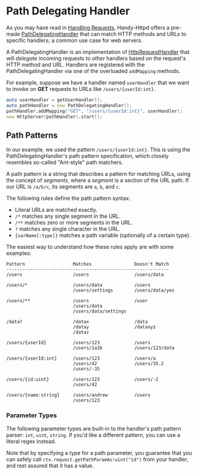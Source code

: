 # Path Delegating Handler

As you may have read in [Handling Requests](./handling-requests.md), Handy-Httpd offers a pre-made [PathDelegatingHandler](ddoc-handy_httpd.handlers.path_delegating_handler.PathDelegatingHandler) that can match HTTP methods and URLs to specific handlers; a common use case for web servers.

A PathDelegatingHandler is an implementation of [HttpRequestHandler](ddoc-handy_httpd.components.handler.HttpRequestHandler) that will _delegate_ incoming requests to _other_ handlers based on the request's HTTP method and URL. Handlers are registered with the PathDelegatingHandler via one of the overloaded `addMapping` methods.

For example, suppose we have a handler named `userHandler` that we want to invoke on **GET** requests to URLs like `/users/{userId:int}`.

```d
auto userHandler = getUserHandler();
auto pathHandler = new PathDelegatingHandler();
pathHandler.addMapping("GET", "/users/{userId:int}", userHandler);
new HttpServer(pathHandler).start();
```

## Path Patterns

In our example, we used the pattern `/users/{userId:int}`. This is using the PathDelegatingHandler's path pattern specification, which closely resembles so-called "Ant-style" path matchers.

A path pattern is a string that describes a pattern for matching URLs, using the concept of _segments_, where a _segment_ is a section of the URL path. If our URL is `/a/b/c`, its segments are `a`, `b`, and `c`.

The following rules define the path pattern syntax:

- Literal URLs are matched exactly.
- `/*` matches any single segment in the URL.
- `/**` matches zero or more segments in the URL.
- `?` matches any single character in the URL.
- `{varName[:type]}` matches a path variable (optionally of a certain type).

The easiest way to understand how these rules apply are with some examples:

```
Pattern                  Matches                Doesn't Match
-------------------------------------------------------------
/users                   /users                 /users/data

/users/*                 /users/data            /users
                         /users/settings        /users/data/yes

/users/**                /users                 /user
                         /users/data
                         /users/data/settings

/data?                   /datax                 /data
                         /datay                 /dataxyz
                         /dataz

/users/{userId}          /users/123             /users
                         /users/1a2b            /users/123/data

/users/{userId:int}      /users/123             /users/a
                         /users/42              /users/35.2
                         /users/-35

/users/{id:uint}         /users/123             /users/-2
                         /users/42

/users/{name:string}     /users/andrew          /users
                         /users/123
```

### Parameter Types

The following parameter types are built-in to the handler's path pattern parser: `int`, `uint`, `string`. If you'd like a different pattern, you can use a literal regex instead.

Note that by specifying a type for a path parameter, you guarantee that you can safely call `ctx.request.getPathParamAs!uint("id")` from your handler, and rest assured that it has a value.
